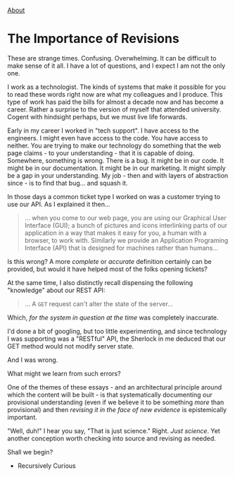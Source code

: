 [About](https://recursivelycurious.github.io/essays/about.html)


# The Importance of Revisions

These are strange times. Confusing. Overwhelming. It can be difficult to make sense of it all. I have a lot of questions, and I expect I am not the only one.

I work as a technologist. The kinds of systems that make it possible for you to read these words right now are what my colleagues and I produce. This type of work has paid the bills for almost a decade now and has become a career. Rather a surprise to the version of myself that attended university. Cogent with hindsight perhaps, but we must live life forwards.

Early in my career I worked in "tech support". I have access to the engineers. I might even have access to the code. You have access to neither. You are trying to make our technology do something that the web page claims - to your understanding - that it is capable of doing. Somewhere, something is wrong. There is a bug. It might be in our code. It might be in our documentation. It might be in our marketing. It might simply be a gap in your understanding. My job - then and with layers of abstraction since - is to find that bug... and squash it.

In those days a common ticket type I worked on was a customer trying to use our API. As I explained it then...

> ... when you come to our web page, you are using our Graphical User Interface (GUI); a bunch of pictures and icons interlinking parts of our application in a way that makes it easy for you, a human with a browser, to work with. Similarly we provide an Application Programing Interface (API) that is designed for machines rather than humans...

Is this wrong? A more _complete_ or _accurate_ definition certainly can be provided, but would it have helped most of the folks opening tickets?

At the same time, I also distinctly recall dispensing the following "knowledge" about our REST API:

> ... A `GET` request can't alter the state of the server...

Which, _for the system in question at the time_ was completely inaccurate. 

I'd done a bit of googling, but too little experimenting, and since technology I was supporting was a "RESTful" API, the Sherlock in me deduced that our GET method would not modify server state.

And I was wrong. 

What might we learn from such errors?

One of the themes of these essays - and an architectural principle around which the content will be built - is that systematically documenting our provisional understanding (even if we believe it to be something _more_ than provisional) and then _revising it in the face of new evidence_ is epistemically important.

"Well, duh!" I hear you say, "That is just science." Right. _Just science_. Yet another conception worth checking into source and revising as needed.

Shall we begin?

- Recursively Curious